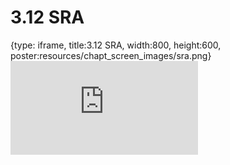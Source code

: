 # 3.12 SRA
 
{type: iframe, title:3.12 SRA, width:800, height:600, poster:resources/chapt_screen_images/sra.png}
![](https://stephaniemyan.github.io/hgv_modules/no_toc/sra.html)
 

 
